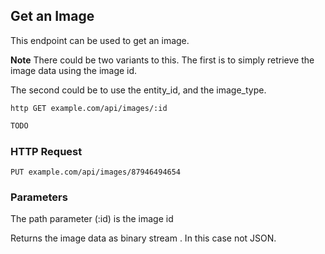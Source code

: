 ## Get an Image
This endpoint can be used to get an image.

**Note**
There could be two variants to this. The first is to simply retrieve the image data using the image id.

The second could be to use the entity_id, and the image_type. 

```shell
http GET example.com/api/images/:id
```

```javascript
TODO
```

### HTTP Request

`PUT example.com/api/images/87946494654`

### Parameters
The path parameter (:id) is the image id

Returns the image data as  binary stream . In this case not JSON.
